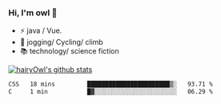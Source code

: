 ### Hi, I'm owl 👋

- ⚡ java / Vue.
- 🏃 jogging/ Cycling/ climb
- 📚 technology/ science fiction

[![hairyOwl's github stats](https://github-readme-stats.vercel.app/api?username=hairyOwl)]()

<!--START_SECTION:waka-->

```txt
CSS   18 mins         ███████████████████████▒░   93.71 %
C     1 min           █▓░░░░░░░░░░░░░░░░░░░░░░░   06.29 %
```

<!--END_SECTION:waka-->
